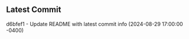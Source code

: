 
## Latest Commit
d6bfef1 - Update README with latest commit info (2024-08-29 17:00:00 -0400) <Yunxi-Zhou>
